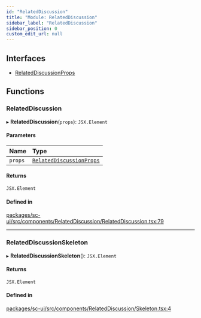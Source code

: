 ```yaml
---
id: "RelatedDiscussion"
title: "Module: RelatedDiscussion"
sidebar_label: "RelatedDiscussion"
sidebar_position: 0
custom_edit_url: null
---
```


## Interfaces

- [RelatedDiscussionProps](../interfaces/RelatedDiscussion.RelatedDiscussionProps.md)

## Functions

### RelatedDiscussion

▸ **RelatedDiscussion**(`props`): `JSX.Element`

#### Parameters

| Name | Type |
| :------ | :------ |
| `props` | [`RelatedDiscussionProps`](../interfaces/RelatedDiscussion.RelatedDiscussionProps.md) |

#### Returns

`JSX.Element`

#### Defined in

[packages/sc-ui/src/components/RelatedDiscussion/RelatedDiscussion.tsx:79](https://github.com/selfcommunity/community-ui/blob/67100aa/packages/sc-ui/src/components/RelatedDiscussion/RelatedDiscussion.tsx#L79)

___

### RelatedDiscussionSkeleton

▸ **RelatedDiscussionSkeleton**(): `JSX.Element`

#### Returns

`JSX.Element`

#### Defined in

[packages/sc-ui/src/components/RelatedDiscussion/Skeleton.tsx:4](https://github.com/selfcommunity/community-ui/blob/67100aa/packages/sc-ui/src/components/RelatedDiscussion/Skeleton.tsx#L4)
